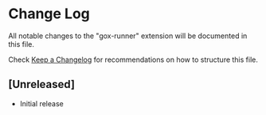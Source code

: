 # Change Log

All notable changes to the "gox-runner" extension will be documented in this file.

Check [Keep a Changelog](http://keepachangelog.com/) for recommendations on how to structure this file.

## [Unreleased]

- Initial release